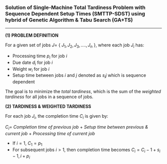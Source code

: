 ### Solution of Single-Machine Total Tardiness Problem with Sequence Dependent Setup Times (SMTTP-SDST) using hybrid of Genetic Algorithm & Tabu Search (GA+TS)
---

__(1) PROBLEM DEFINITION__

For a given set of jobs $J =$ { $J_1,J_2,J_3,....,J_n$ }, where each job $J_i$ has:
* Processing time $p_i$ for job $i$
* Due date $d_i$ for job $i$
* Weight $w_i$ for job $i$
* Setup time between jobs $i$ and $j$ denoted as $s_ij$ which is sequence dependent

The goal is to minimize the _total tardiness_, which is the sum of the _weighted tardiness_ for all jobs in a sequence of jobs.

__(2) TARDINESS & WEIGHTED TARDINESS__

For each job $J_i$, the completion time $C_i$ is given by: 

$C_i =$ _Completion time of previous job_ $+$ _Setup time between previous & current job_ $+$ _Processing time of current job_

* If $i=1$, $C_1 = p_1$
* For subsequent jobs $i>1$, then completion time becomes $C_i = C_i-1 + s_i-1,i + p_i$ 
